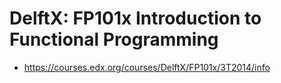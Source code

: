 # DelftX: FP101x Introduction to Functional Programming
* https://courses.edx.org/courses/DelftX/FP101x/3T2014/info
